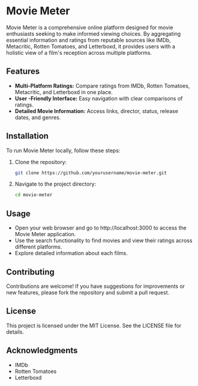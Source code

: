 # Movie Meter

Movie Meter is a comprehensive online platform designed for movie enthusiasts seeking to make informed viewing choices. By aggregating essential information and ratings from reputable sources like IMDb, Metacritic, Rotten Tomatoes, and Letterboxd, it provides users with a holistic view of a film's reception across multiple platforms.

## Features

- **Multi-Platform Ratings:** Compare ratings from IMDb, Rotten Tomatoes, Metacritic, and Letterboxd in one place.
- **User -Friendly Interface:** Easy navigation with clear comparisons of ratings.
- **Detailed Movie Information:** Access links, director, status, release dates, and genres.

## Installation

To run Movie Meter locally, follow these steps:

1. Clone the repository:
   ```bash
   git clone https://github.com/yourusername/movie-meter.git
   ```
2. Navigate to the project directory:
   ```bash
   cd movie-meter
   ```

## Usage

- Open your web browser and go to http://localhost:3000 to access the Movie Meter application.
- Use the search functionality to find movies and view their ratings across different platforms.
- Explore detailed information about each films.

## Contributing

Contributions are welcome! If you have suggestions for improvements or new features, please fork the repository and submit a pull request.

## License

This project is licensed under the MIT License. See the LICENSE file for details.

## Acknowledgments

- IMDb
- Rotten Tomatoes
- Letterboxd
